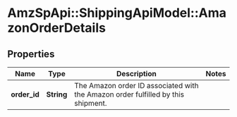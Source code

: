 # AmzSpApi::ShippingApiModel::AmazonOrderDetails

## Properties
Name | Type | Description | Notes
------------ | ------------- | ------------- | -------------
**order_id** | **String** | The Amazon order ID associated with the Amazon order fulfilled by this shipment. | 

